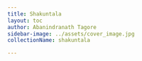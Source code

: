```yaml
---
title: Shakuntala
layout: toc
author: Abanindranath Tagore
sidebar-image: ../assets/cover_image.jpg
collectionName: shakuntala

---
```

